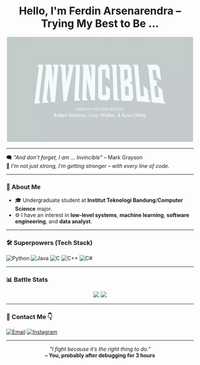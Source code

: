 <h1 align="center">Hello, I'm Ferdin Arsenarendra – Trying My Best to Be ...</h1>
<p align="center">
  <img src="https://github.com/Ferdin-Arsenic/Ferdin-Arsenic/blob/main/invincible-title-card.gif?raw=true" width="500"/>
</p>

---

🗨️ *"And don't forget, I am ... Invincible"* – Mark Grayson  
💪 *I’m not just strong, I’m getting stronger – with every line of code.*

---

### 🧬 About Me

- 🎓 Undergraduate student at **Institut Teknologi Bandung**/**Computer Science** major.
- ⚙️ I have an interest in **low-level systems**, **machine learning**, **software engineering**, and **data analyst**.

---

### 🛠️ Superpowers (Tech Stack)

![Python](https://img.shields.io/badge/-Python-3776AB?style=flat-square&logo=python&logoColor=white)
![Java](https://img.shields.io/badge/-Java-007396?style=flat-square&logo=java&logoColor=white)
![C](https://img.shields.io/badge/-C-00599C?style=flat-square&logo=c&logoColor=white)
![C++](https://img.shields.io/badge/-C++-00599C?style=flat-square&logo=c%2B%2B&logoColor=white)
![C#](https://img.shields.io/badge/-C%23-239120?style=flat-square&logo=c-sharp&logoColor=white)

---

### 📊 Battle Stats

<p align="center">
  <img src="https://github-readme-stats.vercel.app/api?username=Ferdin-Arsenic&show_icons=true&theme=tokyonight" />
  <img src="https://github-readme-stats.vercel.app/api/top-langs/?username=Ferdin-Arsenic&layout=compact&theme=tokyonight" />
</p>

---

### 📡 Contact Me 👇

[![Email](https://img.shields.io/badge/-Email-D14836?style=flat-square&logo=gmail&logoColor=white)](mailto:arxenarendra@gmail.com)
[![Instagram](https://img.shields.io/badge/-Instagram-E4405F?style=flat-square&logo=instagram&logoColor=white)](https://instagram.com/fredrinn_sen)

---

<p align="center">
  <i>"I fight because it’s the right thing to do."</i><br>
  <b>– You, probably after debugging for 3 hours</b>
</p>
